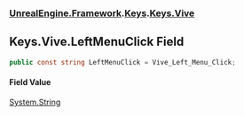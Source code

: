### [UnrealEngine.Framework](./UnrealEngine-Framework.md 'UnrealEngine.Framework').[Keys](./Keys.md 'UnrealEngine.Framework.Keys').[Keys.Vive](./Keys-Vive.md 'UnrealEngine.Framework.Keys.Vive')
## Keys.Vive.LeftMenuClick Field
  
```csharp
public const string LeftMenuClick = Vive_Left_Menu_Click;
```
#### Field Value
[System.String](https://docs.microsoft.com/en-us/dotnet/api/System.String 'System.String')  
